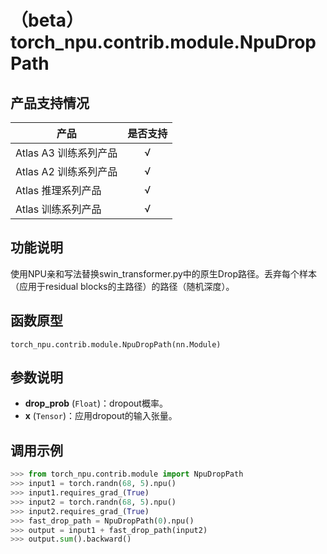 # （beta）torch_npu.contrib.module.NpuDropPath

## 产品支持情况

| 产品                                                         | 是否支持 |
| ------------------------------------------------------------ | :------: |
|<term>Atlas A3 训练系列产品</term>            |    √     |
|<term>Atlas A2 训练系列产品</term>  | √   |
|<term>Atlas 推理系列产品</term>                                       |    √     |
|<term>Atlas 训练系列产品</term>                                       |    √     |

## 功能说明

使用NPU亲和写法替换swin_transformer.py中的原生Drop路径。丢弃每个样本（应用于residual blocks的主路径）的路径（随机深度）。

## 函数原型

```
torch_npu.contrib.module.NpuDropPath(nn.Module)
```

## 参数说明

- **drop_prob** (`Float`)：dropout概率。
- **x** (`Tensor`)：应用dropout的输入张量。


## 调用示例

```python
>>> from torch_npu.contrib.module import NpuDropPath
>>> input1 = torch.randn(68, 5).npu()
>>> input1.requires_grad_(True)
>>> input2 = torch.randn(68, 5).npu()
>>> input2.requires_grad_(True)
>>> fast_drop_path = NpuDropPath(0).npu()
>>> output = input1 + fast_drop_path(input2)
>>> output.sum().backward()
```


